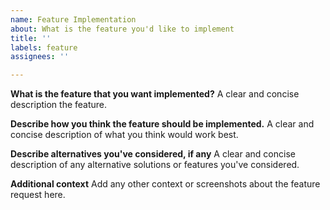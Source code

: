 ```yaml
---
name: Feature Implementation
about: What is the feature you'd like to implement
title: ''
labels: feature
assignees: ''

---
```


**What is the feature that you want implemented?**
A clear and concise description the feature.

**Describe how you think the feature should be implemented.**
A clear and concise description of what you think would work best.

**Describe alternatives you've considered, if any**
A clear and concise description of any alternative solutions or features you've considered.

**Additional context**
Add any other context or screenshots about the feature request here.
